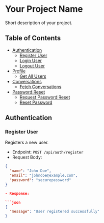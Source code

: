 # Your Project Name

Short description of your project.

## Table of Contents

- [Authentication](#authentication)
  - [Register User](#register-user)
  - [Login User](#login-user)
  - [Logout User](#logout-user)
- [Profile](#profile)
  - [Get All Users](#get-all-users)
- [Conversations](#conversations)
  - [Fetch Conversations](#fetch-conversations)
- [Password Reset](#password-reset)
  - [Request Password Reset](#request-password-reset)
  - [Reset Password](#reset-password)

## Authentication

### Register User

Registers a new user.

- Endpoint: `POST /api/auth/register`
- Request Body:

```json
{
  "name": "John Doe",
  "email": "johndoe@example.com",
  "password": "securepassword"
}

- Response:

```json
{
  "message": "User registered successfully"
}
